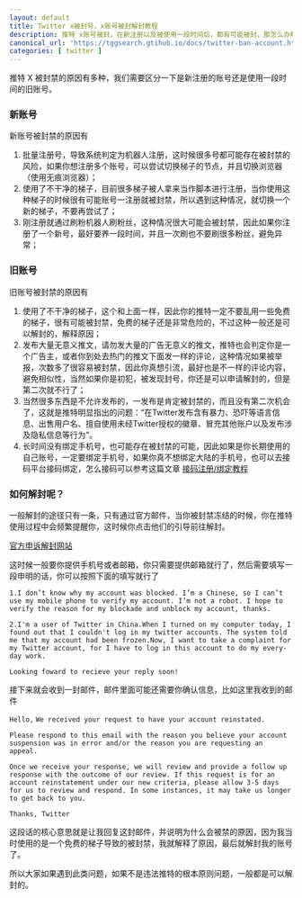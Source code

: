 ```yaml
---
layout: default
title: Twitter x被封号，x账号被封解封教程
description: 推特 x账号被封，在新注册以及被使用一段时间后，都有可能被封，那怎么办解封又或者有哪些被封禁的原因呢？被封的原因是各不相同的，对于新使用推特的人来说最好要了解被封的规则，避免使用过程中被封禁导致的粉丝丢失。
canonical_url: 'https://tggsearch.gtihub.io/docs/twitter-ban-account.html'
categories: [ twitter ]
---
```

推特 X 被封禁的原因有多种，我们需要区分一下是新注册的账号还是使用一段时间的旧账号。

### 新账号
新账号被封禁的原因有

1. 批量注册号，导致系统判定为机器人注册，这时候很多号都可能存在被封禁的风险，如果你想注册多个账号，可以尝试切换梯子的节点，并且切换浏览器（使用无痕浏览器）；
2. 使用了不干净的梯子，目前很多梯子被人拿来当作脚本进行注册，当你使用这种梯子的时候很有可能账号一注册就被封禁，所以遇到这种情况，就切换一个新的梯子，不要再尝试了；
3. 刚注册就通过刷粉机器人刷粉丝，这种情况很大可能会被封禁，因此如果你注册了一个新号，最好要养一段时间，并且一次刷也不要刷很多粉丝，避免异常；

### 旧账号
旧账号被封禁的原因有

1. 使用了不干净的梯子，这个和上面一样，因此你的推特一定不要乱用一些免费的梯子，很有可能被封禁，免费的梯子还是非常危险的，不过这种一般还是可以解封的，解释原因；
2. 发布大量无意义推文，请勿发大量的广告无意义的推文，推特也会判定你是一个广告主，或者你到处去热门的推文下面发一样的评论，这种情况如果被举报，次数多了很容易被封禁，因此你真想引流，最好也是不一样的评论内容，避免相似性，当然如果你是初犯，被发现封号，你还是可以申请解封的，但是第二次就不行了；
3. 当然很多东西是不允许发布的，一发布是肯定被封禁的，而且没有第二次机会了，这就是推特明显指出的问题：“在Twitter发布含有暴力、恐吓等语言信息、出售用户名、擅自使用未经Twitter授权的徽章、冒充其他账户以及发布涉及隐私信息等行为”。
4. 长时间没有绑定手机号，也可能存在被封禁的可能，因此如果是你长期使用的自己账号，一定要绑定手机号，如果你真不想绑定大陆的手机号，也可以去接码平台接码绑定，怎么接码可以参考这篇文章 [接码注册/绑定教程](./receive-code.html)

### 如何解封呢？
一般解封的途径只有一条，只有通过官方邮件，当你被封禁冻结的时候，你在推特使用过程中会频繁提醒你，这时候你点击他们的引导前往解封。

[官方申诉解封网站](./302.html?target=https://help.twitter.com/zh-cn/managing-your-account/locked-and-limited-accounts)

这时候一般要你提供手机号或者邮箱，你只需要提供邮箱就行了，然后需要填写一段申明的话，你可以按照下面的填写就行了

`1.I don’t know why my account was blocked. I’m a Chinese, so I can’t use my mobile phone to verify my account. I’m not a robot. I hope to verify the reason for my blockade and unblock my account, thanks.`

`2.I'm a user of Twitter in China.When I turned on my computer today, I found out that I couldn't log in my twitter accounts. The system told me that my account had been frozen.Now, I want to take a complaint for my Twitter account, for I have to log in this account to do my every-day work.`

`Looking foward to recieve your reply soon!`

接下来就会收到一封邮件，邮件里面可能还需要你确认信息，比如这里我收到的邮件


`Hello,`
`We received your request to have your account reinstated.`

`Please respond to this email with the reason you believe your account suspension was in error and/or the reason you are requesting an appeal.`

`Once we receive your response, we will review and provide a follow up response with the outcome of our review. If this request is for an account reinstatement under our new criteria, please allow 3-5 days for us to review and respond. In some instances, it may take us longer to get back to you.`

`Thanks, Twitter`


这段话的核心意思就是让我回复这封邮件，并说明为什么会被禁的原因，因为我当时使用的是一个免费的梯子导致的被封禁，我就解释了原因，最后就解封我的账号了。

所以大家如果遇到此类问题，如果不是违法推特的根本原则问题，一般都是可以解封的。